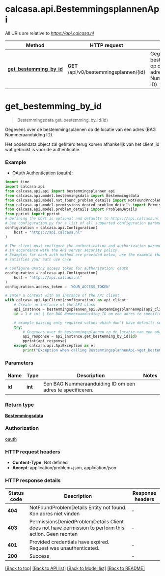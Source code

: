 # calcasa.api.BestemmingsplannenApi

All URIs are relative to *https://api.calcasa.nl*

Method | HTTP request | Description
------------- | ------------- | -------------
[**get_bestemming_by_id**](BestemmingsplannenApi.md#get_bestemming_by_id) | **GET** /api/v0/bestemmingsplannen/{id} | Gegevens over de bestemmingsplannen op de locatie van een adres (BAG Nummeraanduiding ID).


# **get_bestemming_by_id**
> Bestemmingsdata get_bestemming_by_id(id)

Gegevens over de bestemmingsplannen op de locatie van een adres (BAG Nummeraanduiding ID).

Het bodemdata object zal gefilterd terug komen afhankelijk van het client_id wat gebruikt is voor de authenticatie.

### Example

* OAuth Authentication (oauth):

```python
import time
import calcasa.api
from calcasa.api.api import bestemmingsplannen_api
from calcasa.api.model.bestemmingsdata import Bestemmingsdata
from calcasa.api.model.not_found_problem_details import NotFoundProblemDetails
from calcasa.api.model.permissions_denied_problem_details import PermissionsDeniedProblemDetails
from calcasa.api.model.problem_details import ProblemDetails
from pprint import pprint
# Defining the host is optional and defaults to https://api.calcasa.nl
# See configuration.py for a list of all supported configuration parameters.
configuration = calcasa.api.Configuration(
    host = "https://api.calcasa.nl"
)

# The client must configure the authentication and authorization parameters
# in accordance with the API server security policy.
# Examples for each auth method are provided below, use the example that
# satisfies your auth use case.

# Configure OAuth2 access token for authorization: oauth
configuration = calcasa.api.Configuration(
    host = "https://api.calcasa.nl"
)
configuration.access_token = 'YOUR_ACCESS_TOKEN'

# Enter a context with an instance of the API client
with calcasa.api.ApiClient(configuration) as api_client:
    # Create an instance of the API class
    api_instance = bestemmingsplannen_api.BestemmingsplannenApi(api_client)
    id = 1 # int | Een BAG Nummeraanduiding ID om een adres te specificeren.

    # example passing only required values which don't have defaults set
    try:
        # Gegevens over de bestemmingsplannen op de locatie van een adres (BAG Nummeraanduiding ID).
        api_response = api_instance.get_bestemming_by_id(id)
        pprint(api_response)
    except calcasa.api.ApiException as e:
        print("Exception when calling BestemmingsplannenApi->get_bestemming_by_id: %s\n" % e)
```


### Parameters

Name | Type | Description  | Notes
------------- | ------------- | ------------- | -------------
 **id** | **int**| Een BAG Nummeraanduiding ID om een adres te specificeren. |

### Return type

[**Bestemmingsdata**](Bestemmingsdata.md)

### Authorization

[oauth](../README.md#oauth)

### HTTP request headers

 - **Content-Type**: Not defined
 - **Accept**: application/problem+json, application/json


### HTTP response details

| Status code | Description | Response headers |
|-------------|-------------|------------------|
**404** | NotFoundProblemDetails Entity not found.   Kon adres niet vinden   |  -  |
**403** | PermissionsDeniedProblemDetails Client does not have permission to perform this action.   Geen rechten   |  -  |
**401** | Provided credentials have expired.  Request was unauthenticated.   |  -  |
**200** | Success |  -  |

[[Back to top]](#) [[Back to API list]](../README.md#documentation-for-api-endpoints) [[Back to Model list]](../README.md#documentation-for-models) [[Back to README]](../README.md)

